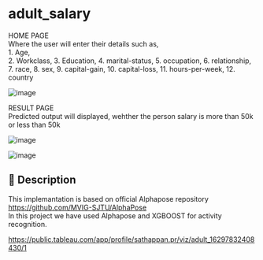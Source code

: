 # adult_salary

HOME PAGE<br/>
Where the user will enter their details such as,<br/>
       1. Age,<br/>
       2. Workclass,
       3. Education,
       4. marital-status,
       5. occupation,
       6. relationship,
       7. race,
       8. sex,
       9. capital-gain,
       10. capital-loss,
       11. hours-per-week,
       12. country
 
![image](https://user-images.githubusercontent.com/84607354/131341733-407f08d3-33be-4af2-a31a-9b7a11cf082c.png)
    
RESULT PAGE<br/>
Predicted output will displayed, wehther the person salary is more than 50k or less than 50k

![image](https://user-images.githubusercontent.com/84607354/131341779-cfefa8db-b2c3-4b30-ba23-2995da12d2bc.png)

![image](https://user-images.githubusercontent.com/84607354/131343073-b8a42c47-731a-4543-859a-97578e4af523.png)

## 📝 Description
This implemantation is based on official Alphapose repository https://github.com/MVIG-SJTU/AlphaPose<br/>
In this project we have used Alphapose and XGBOOST for activity recognition.

https://public.tableau.com/app/profile/sathappan.pr/viz/adult_16297832408430/1
